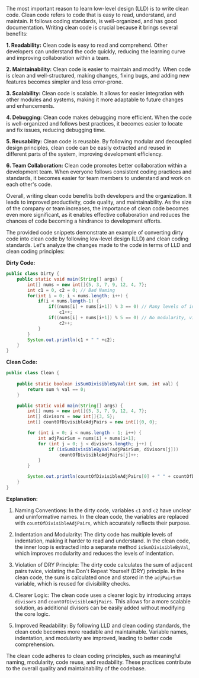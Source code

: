 The most important reason to learn low-level design (LLD) is to write clean code. Clean code refers to code that is easy to read, understand, and maintain. It follows coding standards, is well-organized, and has good documentation. Writing clean code is crucial because it brings several benefits:

**1. Readability:** Clean code is easy to read and comprehend. Other developers can understand the code quickly, reducing the learning curve and improving collaboration within a team.

**2. Maintainability:** Clean code is easier to maintain and modify. When code is clean and well-structured, making changes, fixing bugs, and adding new features becomes simpler and less error-prone.

**3. Scalability:** Clean code is scalable. It allows for easier integration with other modules and systems, making it more adaptable to future changes and enhancements.

**4. Debugging:** Clean code makes debugging more efficient. When the code is well-organized and follows best practices, it becomes easier to locate and fix issues, reducing debugging time.

**5. Reusability:** Clean code is reusable. By following modular and decoupled design principles, clean code can be easily extracted and reused in different parts of the system, improving development efficiency.

**6. Team Collaboration:** Clean code promotes better collaboration within a development team. When everyone follows consistent coding practices and standards, it becomes easier for team members to understand and work on each other's code.

Overall, writing clean code benefits both developers and the organization. It leads to improved productivity, code quality, and maintainability. As the size of the company or team increases, the importance of clean code becomes even more significant, as it enables effective collaboration and reduces the chances of code becoming a hindrance to development efforts.

The provided code snippets demonstrate an example of converting dirty code into clean code by following low-level design (LLD) and clean coding standards. Let's analyze the changes made to the code in terms of LLD and clean coding principles:

**Dirty Code:**
```java
public class Dirty {
    public static void main(String[] args) {
        int[] nums = new int[]{5, 3, 7, 9, 12, 4, 7};
        int c1 = 0, c2 = 0; // Bad Naming 
        for(int i = 0; i < nums.length; i++) {
            if(i < nums.length-1) {
                if((nums[i] + nums[i+1]) % 3 == 0) // Many levels of indentation
                    c1++;
                if((nums[i] + nums[i+1]) % 5 == 0) // No modularity, violates DRY 
                    c2++;
            }
        }
        System.out.println(c1 + " " +c2);
    }
}
```

**Clean Code:**
```java
public class Clean {
    
    public static boolean isSumDivisibleByVal(int sum, int val) {
        return sum % val == 0;
    }

    public static void main(String[] args) {
        int[] nums = new int[]{5, 3, 7, 9, 12, 4, 7};
        int[] divisors = new int[]{3, 5};
        int[] countOfDivisibleAdjPairs = new int[]{0, 0};

        for (int i = 0; i < nums.length - 1; i++) {
            int adjPairSum = nums[i] + nums[i+1];
            for (int j = 0; j < divisors.length; j++) {
                if (isSumDivisibleByVal(adjPairSum, divisors[j])) 
                    countOfDivisibleAdjPairs[j]++;
            }
        }

        System.out.println(countOfDivisibleAdjPairs[0] + " " + countOfDivisibleAdjPairs[1]);
    }
}
```

**Explanation:**
1. Naming Conventions: In the dirty code, variables `c1` and `c2` have unclear and uninformative names. In the clean code, the variables are replaced with `countOfDivisibleAdjPairs`, which accurately reflects their purpose.

2. Indentation and Modularity: The dirty code has multiple levels of indentation, making it harder to read and understand. In the clean code, the inner loop is extracted into a separate method `isSumDivisibleByVal`, which improves modularity and reduces the levels of indentation.

3. Violation of DRY Principle: The dirty code calculates the sum of adjacent pairs twice, violating the Don't Repeat Yourself (DRY) principle. In the clean code, the sum is calculated once and stored in the `adjPairSum` variable, which is reused for divisibility checks.

4. Clearer Logic: The clean code uses a clearer logic by introducing arrays `divisors` and `countOfDivisibleAdjPairs`. This allows for a more scalable solution, as additional divisors can be easily added without modifying the core logic.

5. Improved Readability: By following LLD and clean coding standards, the clean code becomes more readable and maintainable. Variable names, indentation, and modularity are improved, leading to better code comprehension.

The clean code adheres to clean coding principles, such as meaningful naming, modularity, code reuse, and readability. These practices contribute to the overall quality and maintainability of the codebase.